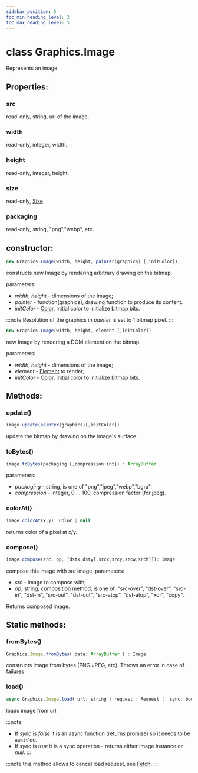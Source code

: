 ```yaml
---
sidebar_position: 5
toc_min_heading_level: 2
toc_max_heading_level: 5
---
```


# class Graphics.Image

Represents an image.

## Properties:

### src

read-only, string, url of the image.

### width

read-only, integer, width.

### height

read-only, integer, height.

### size

read-only, [Size](Size)

### packaging

read-only, string, "png","webp", etc.

## constructor:

```js
new Graphics.Image(width, height, painter(graphics) [,initColor]);
```
constructs new Image by rendering arbitrary drawing on the bitmap.

parameters:
- _width_, _height_ - dimensions of the image;
- _painter_ - function(graphics), drawing function to produce its content.
- _initColor_ - [Color](Color), initial color to initialize bitmap bits.

:::note
Resolution of the graphics in _painter_ is set to 1 bitmap pixel. 
:::

```js
new Graphics.Image(width, height, element [,initColor])
```
new Image by rendering a DOM element on the bitmap.

parameters:
- _width_, _height_ - dimensions of the image;
- _element_ - [Element](../DOM/Element) to render;
- _initColor_ - [Color](Color), initial color to initialize bitmap bits.

## Methods:

### update()

```js
image.update(painter(graphics)[,initColor])
```
update the bitmap by drawing on the image's surface.

### toBytes()

```js
image.toBytes(packaging [,compression:int]) : ArrayBuffer
```
parameters:
- _packaging_ - string, is one of "png","jpeg","webp","bgra".
- _compression_ - integer, 0 ... 100, compression factor (for jpeg).

### colorAt()

```js
image.colorAt(x,y): Color | null
```
returns color of a pixel at x/y.

### compose()

```js
image.compose(src, op, [dstx,dsty[,srcx,srcy,srcw,srch]]): Image
```

compose this image with _src_ image, parameters:

- _src_ - image to compose with;
- _op_, string, composition method, is one of: "src-over", "dst-over", "src-in", "dst-in", "src-out", "dst-out", "src-atop", "dst-atop", "xor", "copy".

Returns composed image. 

## Static methods:

### fromBytes()

```js
Graphics.Image.fromBytes( data: ArrayBuffer ) : Image
```
constructs image from bytes (PNG,JPEG, etc). Throws an error in case of failures

### load()

```js
async Graphics.Image.load( url: string | request : Request [, sync: bool = false] ) : Promise(Image) | Image | null
```

loads image from url. 

:::note
* If _sync_ is _false_ it is an async function (returns promise) so it needs to be `await`'ed. 
* If _sync_ is _true_ it is a sync operation - returns either Image instance or _null_. 
:::
  
:::note
this method allows to cancel load request, see [Fetch](../JS.runtime/Fetch).
:::